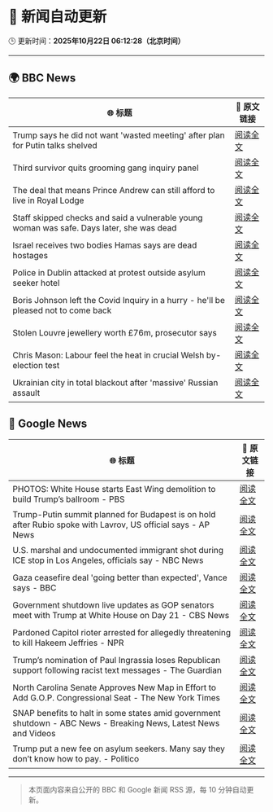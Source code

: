 # 🧠 新闻自动更新

🕒 更新时间：**2025年10月22日 06:12:28（北京时间）**

---

## 🌍 BBC News

| 🌐 标题 | 🔗 原文链接 |
|--------|-------------|
| Trump says he did not want 'wasted meeting' after plan for Putin talks shelved | [阅读全文](https://www.bbc.com/news/articles/c4gjp73gp41o?at_medium=RSS&at_campaign=rss) |
| Third survivor quits grooming gang inquiry panel | [阅读全文](https://www.bbc.com/news/articles/cwykd173l3vo?at_medium=RSS&at_campaign=rss) |
| The deal that means Prince Andrew can still afford to live in Royal Lodge | [阅读全文](https://www.bbc.com/news/articles/cgmx1gxv1e7o?at_medium=RSS&at_campaign=rss) |
| Staff skipped checks and said a vulnerable young woman was safe. Days later, she was dead | [阅读全文](https://www.bbc.com/news/articles/cz91e1e23wzo?at_medium=RSS&at_campaign=rss) |
| Israel receives two bodies Hamas says are dead hostages | [阅读全文](https://www.bbc.com/news/articles/cd675jygwp1o?at_medium=RSS&at_campaign=rss) |
| Police in Dublin attacked at protest outside asylum seeker hotel | [阅读全文](https://www.bbc.com/news/articles/c629zg8v8jpo?at_medium=RSS&at_campaign=rss) |
| Boris Johnson left the Covid Inquiry in a hurry - he'll be pleased not to come back | [阅读全文](https://www.bbc.com/news/articles/cj6nennz0nyo?at_medium=RSS&at_campaign=rss) |
| Stolen Louvre jewellery worth £76m, prosecutor says | [阅读全文](https://www.bbc.com/news/articles/cj9722wlmj7o?at_medium=RSS&at_campaign=rss) |
| Chris Mason: Labour feel the heat in crucial Welsh by-election test | [阅读全文](https://www.bbc.com/news/articles/cy4pv88717po?at_medium=RSS&at_campaign=rss) |
| Ukrainian city in total blackout after 'massive' Russian assault | [阅读全文](https://www.bbc.com/news/articles/cn8vrxjdd5go?at_medium=RSS&at_campaign=rss) |

## 📰 Google News

| 🌐 标题 | 🔗 原文链接 |
|--------|-------------|
| PHOTOS: White House starts East Wing demolition to build Trump’s ballroom - PBS | [阅读全文](https://news.google.com/rss/articles/CBMirgFBVV95cUxOTEZPZjZEVWZ1ejYwdXNybUhwQ3BkalNmc1NmdExZY05ZSk44REw5X05feFoyUEFlVHhWZ05KY3d3SGNWamRXQ3N4M3pOS2swbGtvWU1ZcVU4azVOT1VoakZVNklwR0pIQUlTeUdidHNTU2hsb0tTa0xpa0NPZGx3aWt6ZFZIMnh6Sjh6UGVxN0Y0ZUE0LS1SZjZMbkVBNk9sbUNoUHZqdmNrbzVwVVE?oc=5) |
| Trump-Putin summit planned for Budapest is on hold after Rubio spoke with Lavrov, US official says - AP News | [阅读全文](https://news.google.com/rss/articles/CBMilAFBVV95cUxQaGpNcTVNSjJYcm1sLWVQc2ZpTDNoWHE2TXRuX1VqNUhyS2dBTk1odU9FY1hZa0lNUnJxcjZJMkNHbVFDZkxkMklhN3BOZkhuZDRIV1Jud3FzYnZYTndhVzNKTkJGNV9MS0wyMHRmXzYtNE5qOGpRdnpYQjg2OW9GX3RXQVdCNjVUX1BKLUJYN1NPWDhR?oc=5) |
| U.S. marshal and undocumented immigrant shot during ICE stop in Los Angeles, officials say - NBC News | [阅读全文](https://news.google.com/rss/articles/CBMiuAFBVV95cUxPMXhUYjJFUkJEekVJbGlIOHpEdDJPbU5KMTBkNDBJc25yV1gzSjd5MlEwald6TXVLclNqRmpmN2JYR1prQWRMa0VkZFJSeVBOSXFpbThUaWE5c2hubWVqYXI4MEl5Zlc1T01wMVJadkhfQTBNLWItT2wzRDZTQUlTUmRqUlhhRFB4bTNWRWswc1FsMnhpODd1Ui1fbjlEZF93WTJLUHMxVEhKX1Nucl85SHRSZWNKY2U00gFWQVVfeXFMUE45NkhYYUFXVHZfeEo5enJBS1h4dDdaSnlXdzlJT2FVOGFRQ3JZemozYmJmcmJwTy1MMTBvNWdNWVl4NGhRX2hxcy1xYlp2V0k3RGhLUmc?oc=5) |
| Gaza ceasefire deal 'going better than expected', Vance says - BBC | [阅读全文](https://news.google.com/rss/articles/CBMiWkFVX3lxTE5VZk05Zm1CYkwtVW04UGVLWm5aT1h3VG1ZQ2ptZ20zVHBkVUdkNlRvRUFCQlZkaEVqbm9FSmhua1lsdnB0VnRzS1l6NzM4c0gtVmRyY2lUY212QdIBX0FVX3lxTFBOZlA3SzVWY2JrdVNOZWhFSVpsbkRtVWltd2dxdkJBQTdsS0ZDLWtkSUY0MGp1azAwMVVHczVjbHk2NDBLSmxfbC01UUd2amlkaC1KR0NlY3BBN0EyaW9r?oc=5) |
| Government shutdown live updates as GOP senators meet with Trump at White House on Day 21 - CBS News | [阅读全文](https://news.google.com/rss/articles/CBMipAFBVV95cUxOajJHQWtYSENBbTQtY25xX2ViWDFxUDgwLTFzOFpNdHZ4TFFYMnpZVjBhbi1RT3pYYWpjbGx3R1lVWXIwN3hvV0llU1BERzQ3Skd1bVlWbG9fWWFNM1JZTjdoV1F5Q1VOMmJldTB2TG1nMUJLRmt0UTZEOTFQb251dUtERVJkVEFXYnczNDBWZkNIRWFVM2dIblNndDhfcWtpTXUySNIBqgFBVV95cUxNcXJBd05Lc1BMLWJhQ1I5NUVLNXFJZld0Z0djbmo5a1FSeFhxVFdsczRBQmJ5dkl1d3B0VFl1Z09kT0dEVklJQ0Zvb1RIX2h3QVphSlQ5X01tYkZocGZadXhoNkJ0VlNjMHQxS2lkVk41Q2lGa3dIY1k0eEN3cW4yWFNsMXNDYVlLUVFTbTA5VlplY291TUZiUWt6SzZmQnp5OWxHYml1ZkVFUQ?oc=5) |
| Pardoned Capitol rioter arrested for allegedly threatening to kill Hakeem Jeffries - NPR | [阅读全文](https://news.google.com/rss/articles/CBMikgFBVV95cUxQSGZodU9BMHV4c0R1dlVONkRvdU0xaFJuR2tYbnplUEtrcjhBTE0wVjAxWENOOXNuTEtEc0NoTXgydVh2eFVHMU9BNXJGWjJkNEdOeVRsRktZS3dEbUJScHBTTVhTY1VhdmM3VVQ5VUdVY3N0Tk9QUElMazdJQlNYQktGaXBWYTg1Sm9UVjFBRWxXZw?oc=5) |
| Trump’s nomination of Paul Ingrassia loses Republican support following racist text messages - The Guardian | [阅读全文](https://news.google.com/rss/articles/CBMilwFBVV95cUxNTHB3WFJXVFl6eUhIMExndlY0d1VPVF9CdXdLVXRaNmVhbE5XQ05jMm5CTkpWZEtsdmdmN2FaZ1M3NlF2UUN3bVdrSnJFSURKeFd3cHU3Ul9hVGVSWm9VdnhPbW5XV1VMMFRyMUp5MGlYc1U3cDh4ZW1BdGc4NWNzUWJHUVY4X3ZJb1l4SHVYU09FOWRPdnVV?oc=5) |
| North Carolina Senate Approves New Map in Effort to Add G.O.P. Congressional Seat - The New York Times | [阅读全文](https://news.google.com/rss/articles/CBMikAFBVV95cUxPYkQtRU9lTHhUUTlweXlNSUdveE92QkktWTIwTFBLWmM2dWVSWE0zT0lCVUlQUGhPV3ExTVI5dnA5aEZQdGozcjBnNWRWVmROWmRDU2lfT20tc29wOXpNa3k2dVNkRkNaeWFyOTVYV1dsbWYyUlBQNW5xQTl3VXFPV3k2Q1A4VTBYWGd3NmpkeFM?oc=5) |
| SNAP benefits to halt in some states amid government shutdown - ABC News - Breaking News, Latest News and Videos | [阅读全文](https://news.google.com/rss/articles/CBMioAFBVV95cUxQX21LQXVZU2JnV2c1YU9OTFdaRnZYd1pmT1N3WTVUdU9XZFVMMlRFVDJjamFRaEZ6bW9Eb01hVlZydzZTSGdIUnUwMk40VkJvbFkteTQ3Zzl3bVY2MjdtdkVWekFiMTJwYzRzRUF6ellmV2VqanlPTThJcGJtTlEwZWFNQnRsQXZSdEl0ZkpoMEJkeFhQQmdiVUZ0UVJBMHd20gGmAUFVX3lxTFBIVlg4SngweTdoRTdpSkRKMFVPQnVQTmw3MEJLczBoNFZNeUxybml5NFN3S0xGTHZBbVo2UUYtZFd6eDRRNUlZdFBaZllXblZ1VzJFcUotdDYzbGVWcVltTkVzVU4yVV9YOTNsclZlYnhzbnFLZmN0VW0zTDM0enlYSm5LUjM2NWtKT2VOcjQzWGlLQlZMY0lUdjNoUXcxcDBIcXhodFE?oc=5) |
| Trump put a new fee on asylum seekers. Many say they don’t know how to pay. - Politico | [阅读全文](https://news.google.com/rss/articles/CBMivwFBVV95cUxOTGhPdUMtWHQ2TktibUgzNXJsUHdUMkFPR2hEbUg5SExFQ2VBTkdvT1VLejJCbjRUUkVuSGVrYlBUdlRvekU1UFp1bXB2T0dkRW4zY3lnZEZtV2VmS3Z6TkhiNjV4RjM0Y1JMWEExVWZ3T2dpb1hybmg0cDZCZTZCSjY3MzBxZ3F2RnVNR3BiWWVBRTVRNlM3LVNYREN4dmxZSmNaLU9MbTRGQ2VOdXl0eWJLSGJqdmZpSGRrejBoSQ?oc=5) |

---
> 本页面内容来自公开的 BBC 和 Google 新闻 RSS 源，每 10 分钟自动更新。